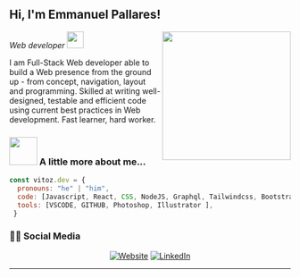 <h2> Hi, I'm Emmanuel Pallares!</h2>
<img align='right' src="https://media.giphy.com/media/SpopD7IQN2gK3qN4jS/giphy.gif" width="230">
<p><em>Web developer  <img src="https://media.giphy.com/media/WUlplcMpOCEmTGBtBW/giphy.gif" width="30"> 
</em></p>
<div>
 <p>
I am Full-Stack Web developer able to build a Web presence from the ground up - from concept, navigation, layout and programming. Skilled at writing well-designed, testable and efficient code using current best practices in Web development. Fast learner, hard worker.</p>
</div>




### <img src="https://media.giphy.com/media/VgCDAzcKvsR6OM0uWg/giphy.gif" width="50"> A little more about me...  

```javascript
const vitoz.dev = {
  pronouns: "he" | "him",
  code: [Javascript, React, CSS, NodeJS, Graphql, Tailwindcss, Bootstrap, Nodejs ],
  tools: [VSCODE, GITHUB, Photoshop, Illustrator ],
 }
```

<h3> 🤝🏻 Social Media </h3>

<p align="center">
<a href="https://www.vitos.dev" target="_blank"><img alt="Website" src="https://img.shields.io/badge/Website-www.vitoz.dev-blue?style=flat&logo=google-chrome"></a>
<a href="https://www.linkedin.com/in/emmanuel-pallares-38694a1b0/" target="_blank"><img alt="LinkedIn" src="https://img.shields.io/badge/LinkedIn-@Emmanuel-blue?style=flat&logo=linkedin"></a>


</p>


---
